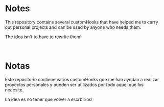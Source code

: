 # Notes

This repository contains several customHooks that have helped me to carry out personal projects and can be used by anyone who needs them.

The idea isn't to have to rewrite them!

&nbsp;

# Notas

Este repositorio contiene varios customHooks que me han ayudan a realizar proyectos personales y pueden ser utilizados por todo aquel que los necesite.

La idea es no tener que volver a escrbirlos!
